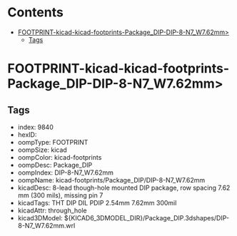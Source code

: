 



Contents
========

* [FOOTPRINT-kicad-kicad-footprints-Package_DIP-DIP-8-N7_W7.62mm>](#footprint-kicad-kicad-footprints-package_dip-dip-8-n7_w762mm)
	* [Tags](#tags)

# FOOTPRINT-kicad-kicad-footprints-Package_DIP-DIP-8-N7_W7.62mm>

## Tags

- index: 9840
- hexID: 
- oompType: FOOTPRINT
- oompSize: kicad
- oompColor: kicad-footprints
- oompDesc: Package_DIP
- oompIndex: DIP-8-N7_W7.62mm
- oompName: kicad-footprints/Package_DIP/DIP-8-N7_W7.62mm
- kicadDesc: 8-lead though-hole mounted DIP package, row spacing 7.62 mm (300 mils), missing pin 7
- kicadTags: THT DIP DIL PDIP 2.54mm 7.62mm 300mil
- kicadAttr: through_hole
- kicad3DModel: ${KICAD6_3DMODEL_DIR}/Package_DIP.3dshapes/DIP-8-N7_W7.62mm.wrl
